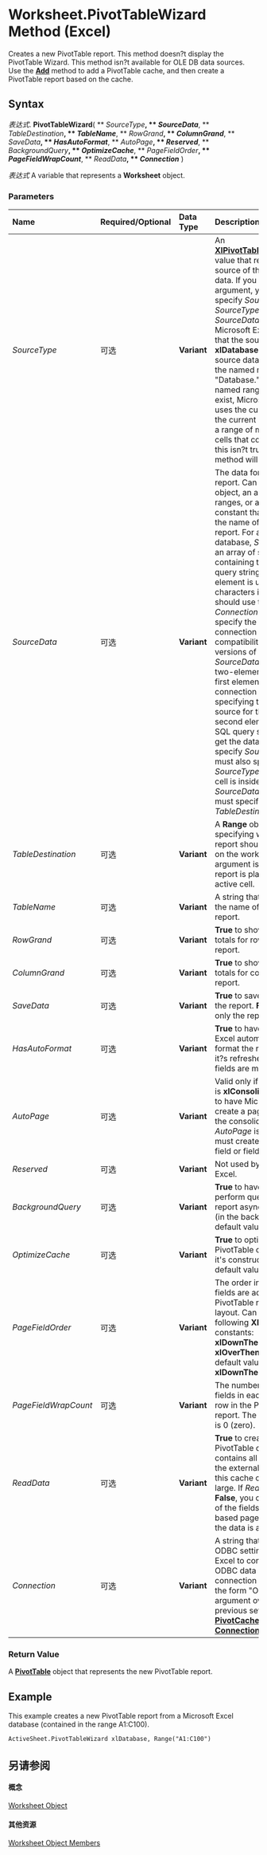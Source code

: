 
# Worksheet.PivotTableWizard Method (Excel)

Creates a new PivotTable report. This method doesn?t display the PivotTable Wizard. This method isn?t available for OLE DB data sources. Use the  **[Add](3b830532-e834-81c8-dd5e-a43ed2efc269.md)** method to add a PivotTable cache, and then create a PivotTable report based on the cache.


## Syntax

 _表达式_. **PivotTableWizard**( ** _SourceType_**, ** _SourceData_**, ** _TableDestination_**, ** _TableName_**, ** _RowGrand_**, ** _ColumnGrand_**, ** _SaveData_**, ** _HasAutoFormat_**, ** _AutoPage_**, ** _Reserved_**, ** _BackgroundQuery_**, ** _OptimizeCache_**, ** _PageFieldOrder_**, ** _PageFieldWrapCount_**, ** _ReadData_**, ** _Connection_** )

 _表达式_ A variable that represents a **Worksheet** object.


### Parameters



|**Name**|**Required/Optional**|**Data Type**|**Description**|
|:-----|:-----|:-----|:-----|
| _SourceType_|可选|**Variant**|An  **[XlPivotTableSourceType](96385c0c-3f03-7b57-fb71-af533270a26c.md)** value that represents the source of the report data. If you specify this argument, you must also specify _SourceData_. If  _SourceType_ and _SourceData_ are omitted, Microsoft Excel assumes that the source type is **xlDatabase**, and the source data comes from the named range "Database." If this named range doesn?t exist, Microsoft Excel uses the current region if the current selection is in a range of more than 10 cells that contain data. If this isn?t true, this method will fail.|
| _SourceData_|可选|**Variant**|The data for the new report. Can be a  **[Range](b8207778-0dcc-4570-1234-f130532cc8cd.md)** object, an array of ranges, or a text constant that represents the name of another report. For an external database, _SourceData_ is an array of strings containing the SQL query string, where each element is up to 255 characters in length. You should use the _Connection_ argument to specify the ODBC connection string. For compatibility with earlier versions of Excel, _SourceData_ can be a two-element array. The first element is the connection string specifying the ODBC source for the data. The second element is the SQL query string used to get the data. If you specify _SourceData_, you must also specify  _SourceType_. If the active cell is inside the  _SourceData_ range, you must specify _TableDestination_ as well.|
| _TableDestination_|可选|**Variant**|A  **Range** object specifying where the report should be placed on the worksheet. If this argument is omitted, the report is placed at the active cell.|
| _TableName_|可选|**Variant**|A string that specifies the name of the new report.|
| _RowGrand_|可选|**Variant**|**True** to show grand totals for rows in the report.|
| _ColumnGrand_|可选|**Variant**|**True** to show grand totals for columns in the report.|
| _SaveData_|可选|**Variant**|**True** to save data with the report. **False** to save only the report definition.|
| _HasAutoFormat_|可选|**Variant**|**True** to have Microsoft Excel automatically format the report when it?s refreshed or when fields are moved.|
| _AutoPage_|可选|**Variant**|Valid only if  _SourceType_ is **xlConsolidation**. **True** to have Microsoft Excel create a page field for the consolidation. If _AutoPage_ is **False**, you must create the page field or fields.|
| _Reserved_|可选|**Variant**|Not used by Microsoft Excel.|
| _BackgroundQuery_|可选|**Variant**|**True** to have Excel perform queries for the report asynchronously (in the background). The default value is **False**.|
| _OptimizeCache_|可选|**Variant**|**True** to optimize the PivotTable cache when it's constructed. The default value is **False**.|
| _PageFieldOrder_|可选|**Variant**|The order in which page fields are added to the PivotTable report?s layout. Can be one of the following  **XlOrder** constants: **xlDownThenOver** or **xlOverThenDown**. The default value is **xlDownThenOver**.|
| _PageFieldWrapCount_|可选|**Variant**|The number of page fields in each column or row in the PivotTable report. The default value is 0 (zero).|
| _ReadData_|可选|**Variant**|**True** to create a PivotTable cache that contains all records from the external database; this cache can be very large. If _ReadData_ is **False**, you can set some of the fields asserver-based page fields before the data is actually read.|
| _Connection_|可选|**Variant**|A string that contains ODBC settings that allow Excel to connect to an ODBC data source. The connection string has the form "ODBC;<connection string>". This argument overrides any previous setting for the  **[PivotCache](c3d84ef1-f9e6-b1bc-cbf0-3ba8dfe17439.md)** object?s **[Connection](5d4b07f2-dad9-4c90-ec92-094dac95a086.md)** property.|

### Return Value

A  **[PivotTable](a9c1d4a0-78a9-f9a6-6daf-91cb63e45842.md)** object that represents the new PivotTable report.


## Example

This example creates a new PivotTable report from a Microsoft Excel database (contained in the range A1:C100).


```
ActiveSheet.PivotTableWizard xlDatabase, Range("A1:C100")
```


## 另请参阅


#### 概念


[Worksheet Object](182b705e-854a-81cc-a4b0-59b942de55ae.md)
#### 其他资源


[Worksheet Object Members](http://msdn.microsoft.com/library/f8c1afea-1a1c-f5e4-37e3-52c434c8c157%28Office.15%29.aspx)